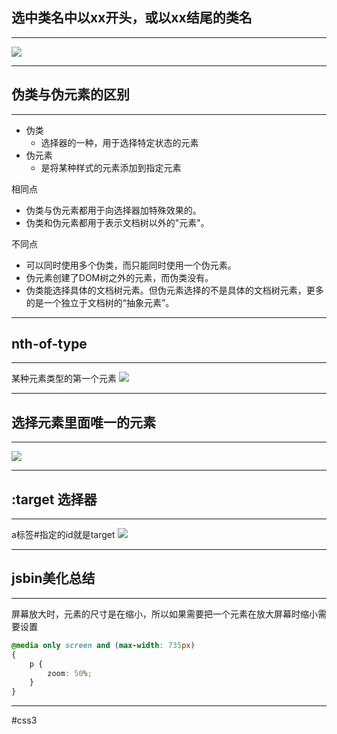 ## 选中类名中以xx开头，或以xx结尾的类名
---
![](https://cdn.jsdelivr.net/gh/erichen1995/MarkdownPhotos@master/img/20201024090938.png)

---


 ## 伪类与伪元素的区别
---
- 伪类
	- 选择器的一种，用于选择特定状态的元素
- 伪元素
	- 是将某种样式的元素添加到指定元素
	

相同点
- 伪类与伪元素都用于向选择器加特殊效果的。
- 伪类和伪元素都用于表示文档树以外的"元素"。

不同点
- 可以同时使用多个伪类，而只能同时使用一个伪元素。
- 伪元素创建了DOM树之外的元素，而伪类没有。
- 伪类能选择具体的文档树元素。但伪元素选择的不是具体的文档树元素，更多的是一个独立于文档树的“抽象元素”。

---

## nth-of-type
---
某种元素类型的第一个元素
![](https://cdn.jsdelivr.net/gh/erichen1995/MarkdownPhotos@master/img/20201024090939.png)

---


## 选择元素里面唯一的元素
---
![](https://cdn.jsdelivr.net/gh/erichen1995/MarkdownPhotos@master/img/20201024090940.png)

---


## :target 选择器
---
a标签#指定的id就是target
![](https://cdn.jsdelivr.net/gh/erichen1995/MarkdownPhotos@master/img/20201024090941.png)

---


## jsbin美化总结
---
屏幕放大时，元素的尺寸是在缩小，所以如果需要把一个元素在放大屏幕时缩小需要设置
```css
@media only screen and (max-width: 735px)
{
	p {
		zoom: 50%;
	}
}

```

---



#css3